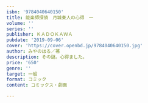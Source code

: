 ```yaml
---
isbn: '9784040640150'
title: 能楽師探偵　月城奏人の心得　一
volume: ''
series: ''
publisher: ＫＡＤＯＫＡＷＡ
pubdate: '2019-09-06'
cover: 'https://cover.openbd.jp/9784040640150.jpg'
author: みやのはる／著
description: その謎。心得ました。
price: '650'
genre: ''
target: 一般
format: コミック
content: コミックス・劇画

---
```

